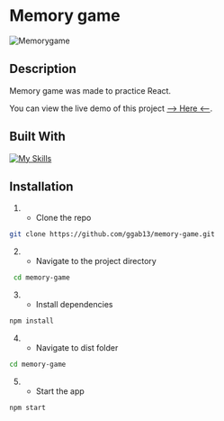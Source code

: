 
# Memory game

![Memorygame](https://github.com/ggab13/memory-game/assets/67071512/5bb42f68-c77e-478b-9fc6-e701fb6d1e07)

## Description

Memory game was made to practice React.

You can view the live demo of this project [--> Here <--](https://ggab13.github.io/memory-game/).

## Built With

[![My Skills](https://skillicons.dev/icons?i=js,html,scss,react)](https://skillicons.dev)


## Installation 

1. - Clone the repo
 ```sh
git clone https://github.com/ggab13/memory-game.git
   ```

2. - Navigate to the project directory
```sh
 cd memory-game  
 ```
3. - Install dependencies
 ```sh
npm install
```
4. - Navigate to dist folder
 ```sh
 cd memory-game  
 ```
5. - Start the app
  ```sh
npm start
 ```


